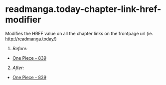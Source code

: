# readmanga.today-chapter-link-href-modifier

Modifies the HREF value on all the chapter links on the frontpage url (ie. http://readmanga.today/)
1. _Before:_
  * <a href="http://www.readmanga.today/one-piece/839">One Piece - 839</a>
2. _After:_
  * <a href="http://www.readmanga.today/one-piece/839/all-pages">One Piece - 839</a>